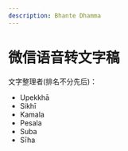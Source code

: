 ```yaml
---
description: Bhante Dhamma
---
```


# 微信语音转文字稿

文字整理者\(排名不分先后\)：

* Upekkhā
* Sikhī
* Kamala
* Pesala
* Suba
* Sīha



